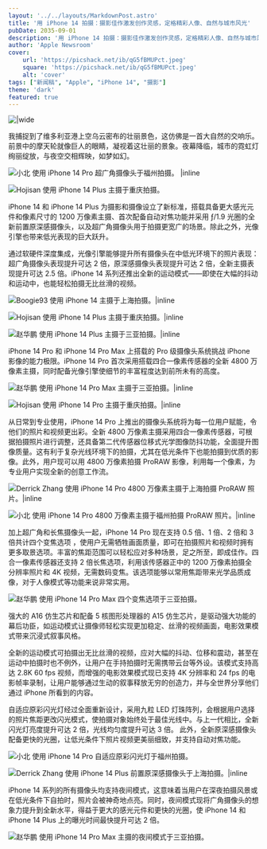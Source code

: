 ```yaml
---
layout: '../../layouts/MarkdownPost.astro'
title: '用 iPhone 14 拍摄：摄影佳作激发创作灵感，定格精彩人像、自然与城市风光'
pubDate: 2035-09-01
description: '用 iPhone 14 拍摄：摄影佳作激发创作灵感，定格精彩人像、自然与城市风光'
author: 'Apple Newsroom'
cover:
    url: 'https://picshack.net/ib/qG5fBMUPct.jpeg'
    square: 'https://picshack.net/ib/qG5fBMUPct.jpeg'
    alt: 'cover'
tags: ["新闻稿", "Apple", "iPhone 14", "摄影"] 
theme: 'dark'
featured: true
---
```




![|wide](https://picshack.net/ib/LfrpPyGsGw.jpeg)

我捕捉到了维多利亚港上空乌云密布的壮丽景色，这仿佛是一首大自然的交响乐。前景中的摩天轮就像巨人的眼睛，凝视着这壮丽的景象。夜幕降临，城市的霓虹灯绚丽绽放，与夜空交相辉映，如梦如幻。

![小北 使用 iPhone 14 Pro 超广角摄像头于福州拍摄。 |inline](https://www.apple.com.cn/newsroom/cn/images/product/iphone/lifestyle/Apple_Shot-on-iPhone-14-models_Shot-on-iPhone-14-Pro-with-the-Ultra-wide-camera-by-Xiaobei-Fuzhou_12192022_inline.jpg.large_2x.jpg)

![Hojisan 使用 iPhone 14 Plus 主摄于重庆拍摄。](https://www.apple.com.cn/newsroom/cn/images/product/iphone/lifestyle/Apple_Shot-on-iPhone-14-models_Shot-on-iPhone-14-Plus-with-the-Main-camera-by-Hojisan-Chongqing_121920221_inline.jpg.large_2x.jpg)

iPhone 14 和 iPhone 14 Plus 为摄影和摄像设立了新标准，搭载具备更大感光元件和像素尺寸的 1200 万像素主摄、首次配备自动对焦功能并采用 ƒ/1.9 光圈的全新前置原深感摄像头，以及超广角摄像头用于拍摄更宽广的场景。除此之外，光像引擎也带来低光表现的巨大跃升。

通过软硬件深度集成，光像引擎能够提升所有摄像头在中低光环境下的照片表现：超广角摄像头表现提升可达 2 倍，原深感摄像头表现提升可达 2 倍，全新主摄表现提升可达 2.5 倍。iPhone 14 系列还推出全新的运动模式——即使在大幅的抖动和运动中，也能轻松拍摄无比丝滑的视频。

![Boogie93 使用 iPhone 14 主摄于上海拍摄。|inline](https://www.apple.com.cn/newsroom/cn/images/product/iphone/lifestyle/Apple_Shot-on-iPhone-14-models_Shot-on-iPhone-14-with-the-Main-camera-by-Boogie93-Shanghai_12192022_inline.jpg.large_2x.jpg)

![Hojisan 使用 iPhone 14 Plus 主摄于重庆拍摄。|inline](https://www.apple.com.cn/newsroom/cn/images/product/iphone/lifestyle/Apple_Shot-on-iPhone-14-models_Shot-on-iPhone-14-Plus-with-the-Main-camera-by-Hojisan-Chongqing_12222022_inline.jpg.large_2x.jpg)

![赵华鹏 使用 iPhone 14 Plus 主摄于三亚拍摄。|inline](https://www.apple.com.cn/newsroom/cn/images/product/iphone/lifestyle/Apple_Shot-on-iPhone-14-models_Shot-on-iPhone-14-Plus-with-the-Main-camera-by-Jamie-Sanya_12192022_inline.jpg.large_2x.jpg)

iPhone 14 Pro 和 iPhone 14 Pro Max 上搭载的 Pro 级摄像头系统挑战 iPhone 影像的能力极限。iPhone 14 Pro 首次采用搭载四合一像素传感器的全新 4800 万像素主摄，同时配备光像引擎使细节的丰富程度达到前所未有的高度。

![赵华鹏 使用 iPhone 14 Pro Max 主摄于三亚拍摄。|inline](https://www.apple.com.cn/newsroom/cn/images/product/iphone/lifestyle/Apple_Shot-on-iPhone-14-models_Shot-on-iPhone-14-Pro-Max-with-the-Main-camera-by-Jamie-Sanya_12192022_inline.jpg.large_2x.jpg)

![Hojisan 使用 iPhone 14 Pro 主摄于重庆拍摄。|inline](https://www.apple.com.cn/newsroom/cn/images/product/iphone/lifestyle/Apple_Shot-on-iPhone-14-models_Shot-on-iPhone-14-Pro-with-the-Main-camera-by-Hojisan-Chongqing_12192022_inline.jpg.large_2x.jpg)

从日常到专业使用，iPhone 14 Pro 上推出的摄像头系统将为每一位用户赋能，令他们的照片和视频更出彩。全新 4800 万像素主摄采用四合一像素传感器，可根据拍摄照片进行调整，还具备第二代传感器位移式光学图像防抖功能，全面提升图像质量。这有利于复杂光线环境下的拍摄，尤其在低光条件下也能拍摄到优质的影像。此外，用户现可以用 4800 万像素拍摄 ProRAW 影像，利用每一个像素，为专业用户实现全新的创意工作流。

![Derrick Zhang 使用 iPhone 14 Pro 4800 万像素主摄于上海拍摄 ProRAW 照片。|inline](https://www.apple.com.cn/newsroom/cn/images/product/iphone/lifestyle/Apple_Shot-on-iPhone-14-models_Shot-on-iPhone-14-Pro-in-48MP-ProRAW-by-Jamie-Shanghai_12192022_big.jpg.large_2x.jpg)


![小北 使用 iPhone 14 Pro 4800 万像素主摄于福州拍摄 ProRAW 照片。|inline](https://www.apple.com.cn/newsroom/cn/images/product/iphone/lifestyle/Apple_Shot-on-iPhone-14-models_Shot-on-iPhone-14-Pro-Max-in-48MP-ProRAW-by-Xiaobei-Fuzhou_12192022_inline.jpg.large_2x.jpg)

加上超广角和长焦摄像头一起，iPhone 14 Pro 现在支持 0.5 倍、1 倍、2 倍和 3 倍共计四个变焦选项 ，使用户无需牺牲画面质量，即可在拍摄照片和视频时拥有更多取景选项。丰富的焦距范围可以轻松应对多种场景，足之所至，即成佳作。四合一像素传感器还支持 2 倍长焦选项，利用该传感器正中的 1200 万像素拍摄全分辨率照片和 4K 视频，无需数码变焦。该选项能够以常用焦距带来光学品质成像，对于人像模式等功能来说非常实用。


![赵华鹏 使用 iPhone 14 Pro Max 四个变焦选项于三亚拍摄。](https://www.apple.com.cn/newsroom/cn/images/product/iphone/lifestyle/Apple_Shot-on-iPhone-14-models_05x_12192022_big.jpg.large_2x.jpg)

强大的 A16 仿生芯片和配备 5 核图形处理器的 A15 仿生芯片，是驱动强大功能的幕后功臣，如运动模式让摄像师轻松实现更加稳定、丝滑的视频画面，电影效果模式带来沉浸式叙事风格。

全新的运动模式可拍摄出无比丝滑的视频，应对大幅的抖动、位移和震动，甚至在运动中拍摄时也不例外，让用户在手持拍摄时无需携带云台等外设。该模式支持高达 2.8K 60 fps 视频，而增强的电影效果模式现已支持 4K 分辨率和 24 fps 的电影帧率录制，让用户能够通过生动的叙事释放无穷的创造力，并与全世界分享他们通过 iPhone 所看到的内容。

自适应原彩闪光灯经过全面重新设计，采用九粒 LED 灯珠阵列，会根据用户选择的照片焦距更改闪光模式，使拍摄对象始终处于最佳光线中。与上一代相比，全新闪光灯亮度提升可达 2 倍，光线均匀度提升可达 3 倍。
此外，全新原深感摄像头配备更快的光圈，让低光条件下照片视频更美丽细致，并支持自动对焦功能。


![小北 使用 iPhone 14 Pro 自适应原彩闪光灯于福州拍摄。](https://www.apple.com.cn/newsroom/cn/images/product/iphone/lifestyle/Apple_Shot-on-iPhone-14-models_Shot-on-iPhone-14-Pro-with-the-Adaptive-True-Tone-flash-by-Xiaobei-Fuzhou_12192022_big.jpg.large_2x.jpg)


![Derrick Zhang 使用 iPhone 14 Plus 前置原深感摄像头于上海拍摄。|inline](https://www.apple.com.cn/newsroom/cn/images/product/iphone/lifestyle/Apple_Shot-on-iPhone-14-models_Shot-on-iPhone-14-Plus-with-the-front-TrueDepth-camera-by-Derrick-Shanghai_12192022_inline.jpg.large_2x.jpg)

iPhone 14 系列的所有摄像头均支持夜间模式，这意味着当用户在深夜拍摄风景或在低光条件下自拍时，照片会被神奇地点亮。同时，夜间模式现将广角摄像头的想象力提升到全新水平，得益于更大的感光元件和更快的光圈，使 iPhone 14 和 iPhone 14 Plus 上的曝光时间最快提升可达 2 倍。

![赵华鹏 使用 iPhone 14 Pro Max 主摄的夜间模式于三亚拍摄。](https://www.apple.com.cn/newsroom/cn/images/product/iphone/lifestyle/Apple_Shot-on-iPhone-14-models_Shot-on-iPhone-14-Pro-Max-with-the-Main-camera-using-Night-mode-by-Jamie-Sanya_12192022_big.jpg.large_2x.jpg)
